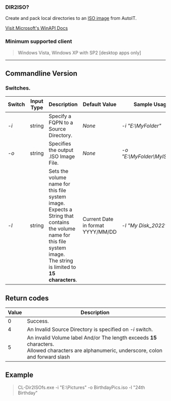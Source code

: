 

### DIR2ISO?
   
Create and pack local directories to an [ISO image](https://en.m.wikipedia.org/wiki/Optical_disc_image) from AutoIT.

[Visit Microsoft's WinAPI Docs](https://learn.microsoft.com/en-us/windows/win32/api/imapi2fs/nn-imapi2fs-ifilesystemimage)

### **Minimum** supported client

> Windows Vista, Windows XP with SP2 [desktop apps only]



<hr>

## Commandline Version

### Switches.


|Switch| Input Type  | Description | Default Value|Sample Usage|
|--|--|--|--|--|
| -*i* | string | Specify a FQPN to a Source Directory.| *None* | -*i "E:\MyFolder"*|
|-*o*  | string|  Specifies the output .ISO Image File.| *None*| -*o "E:\MyFolder\MyISO.iso"*|
|-*l*| string| Sets the volume name for this file system image.<br>Expects a String that contains the volume name for this file system image. <br> The string is limited to **15 characters**.| Current Date in format YYYY/MM/DD | -*l "My Disk_2022"* |


## Return codes

|Value | Description|
|--|--|
|0 | Success. |
|4| An Invalid Source Directory is specified on *-i* switch.|
|5| An invalid Volume label And/or The length exceeds **15** characters.<br>Allowed characters are alphanumeric, underscore, colon and forward slash|


## Example

> CL-Dir2ISOfs.exe -i "E:\Pictures" -o BirthdayPics.iso -l "24th Birthday"
